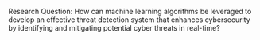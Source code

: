 Research Question: How can machine learning algorithms be leveraged to develop an effective threat detection system that enhances cybersecurity by identifying and mitigating potential cyber threats in real-time?
